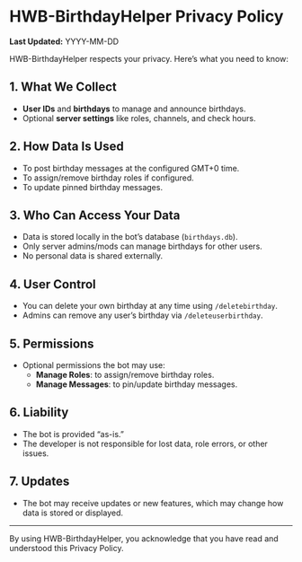 # HWB-BirthdayHelper Privacy Policy

**Last Updated:** YYYY-MM-DD

HWB-BirthdayHelper respects your privacy. Here’s what you need to know:

## 1. What We Collect
- **User IDs** and **birthdays** to manage and announce birthdays.
- Optional **server settings** like roles, channels, and check hours.

## 2. How Data Is Used
- To post birthday messages at the configured GMT+0 time.
- To assign/remove birthday roles if configured.
- To update pinned birthday messages.

## 3. Who Can Access Your Data
- Data is stored locally in the bot’s database (`birthdays.db`).
- Only server admins/mods can manage birthdays for other users.
- No personal data is shared externally.

## 4. User Control
- You can delete your own birthday at any time using `/deletebirthday`.
- Admins can remove any user’s birthday via `/deleteuserbirthday`.

## 5. Permissions
- Optional permissions the bot may use:
  - **Manage Roles**: to assign/remove birthday roles.
  - **Manage Messages**: to pin/update birthday messages.

## 6. Liability
- The bot is provided “as-is.”  
- The developer is not responsible for lost data, role errors, or other issues.

## 7. Updates
- The bot may receive updates or new features, which may change how data is stored or displayed.

---

By using HWB-BirthdayHelper, you acknowledge that you have read and understood this Privacy Policy.

